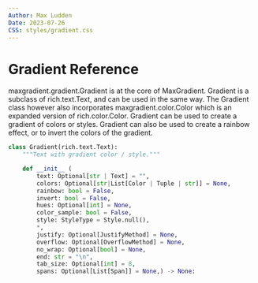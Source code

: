 ```yaml
---
Author: Max Ludden
Date: 2023-07-26
CSS: styles/gradient.css
---
```


# <span class="cool-wipe-header">Gradient Reference</span>

<span class="rainbow-wipe">maxgradient.gradient.Gradient</span> is at the core of MaxGradient. Gradient is a subclass of <span class="green-wipe">rich.text.Text</span>, and can be used in the same way. The Gradient class however also incorporates <span class="rainbow-wipe">maxgradient.color.Color</span> which is an expanded version of <span class="green-wipe">rich.color.Color</span>. Gradient can be used to create a gradient of colors or styles. Gradient can also be used to create a rainbow effect, or to invert the colors of the gradient.

```python
class Gradient(rich.text.Text):
    """Text with gradient color / style."""

    def __init__ (
        text: Optional[str | Text] = "",
        colors: Optional[str|List[Color | Tuple | str]] = None,
        rainbow: bool = False,
        invert: bool = False,
        hues: Optional[int] = None,
        color_sample: bool = False,
        style: StyleType = Style.null(),
        *,
        justify: Optional[JustifyMethod] = None,
        overflow: Optional[OverflowMethod] = None,
        no_wrap: Optional[bool] = None,
        end: str = "\n",
        tab_size: Optional[int] = 8,
        spans: Optional[List[Span]] = None,) -> None:
```
